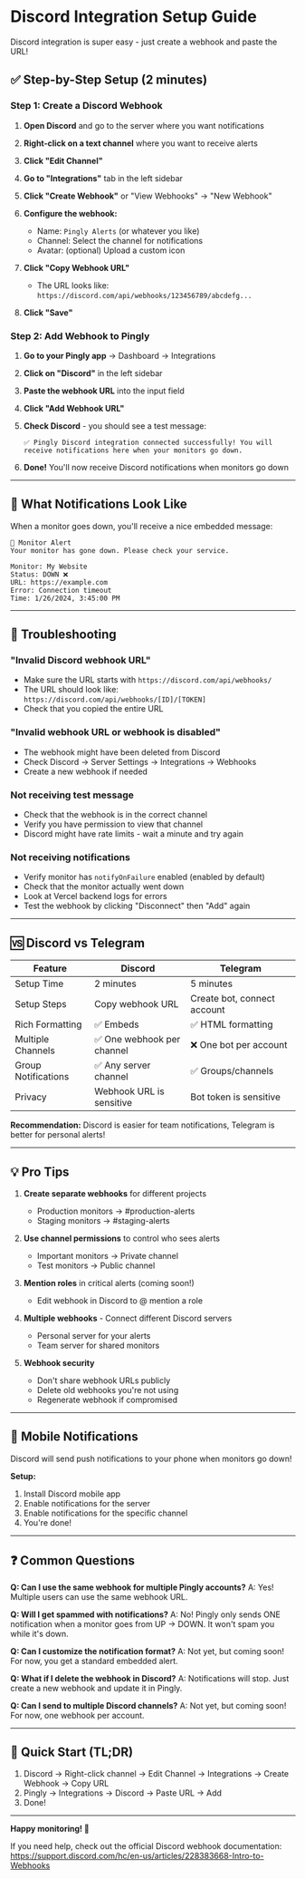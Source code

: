 # Discord Integration Setup Guide

Discord integration is super easy - just create a webhook and paste the URL!

## ✅ Step-by-Step Setup (2 minutes)

### Step 1: Create a Discord Webhook

1. **Open Discord** and go to the server where you want notifications

2. **Right-click on a text channel** where you want to receive alerts

3. **Click "Edit Channel"**

4. **Go to "Integrations"** tab in the left sidebar

5. **Click "Create Webhook"** or "View Webhooks" → "New Webhook"

6. **Configure the webhook:**
   - Name: `Pingly Alerts` (or whatever you like)
   - Channel: Select the channel for notifications
   - Avatar: (optional) Upload a custom icon

7. **Click "Copy Webhook URL"**
   - The URL looks like: `https://discord.com/api/webhooks/123456789/abcdefg...`

8. **Click "Save"**

### Step 2: Add Webhook to Pingly

1. **Go to your Pingly app** → Dashboard → Integrations

2. **Click on "Discord"** in the left sidebar

3. **Paste the webhook URL** into the input field

4. **Click "Add Webhook URL"**

5. **Check Discord** - you should see a test message:
   ```
   ✅ Pingly Discord integration connected successfully! You will receive notifications here when your monitors go down.
   ```

6. **Done!** You'll now receive Discord notifications when monitors go down

---

## 🎨 What Notifications Look Like

When a monitor goes down, you'll receive a nice embedded message:

```
🚨 Monitor Alert
Your monitor has gone down. Please check your service.

Monitor: My Website
Status: DOWN ❌
URL: https://example.com
Error: Connection timeout
Time: 1/26/2024, 3:45:00 PM
```

---

## 🔧 Troubleshooting

### "Invalid Discord webhook URL"
- Make sure the URL starts with `https://discord.com/api/webhooks/`
- The URL should look like: `https://discord.com/api/webhooks/[ID]/[TOKEN]`
- Check that you copied the entire URL

### "Invalid webhook URL or webhook is disabled"
- The webhook might have been deleted from Discord
- Check Discord → Server Settings → Integrations → Webhooks
- Create a new webhook if needed

### Not receiving test message
- Check that the webhook is in the correct channel
- Verify you have permission to view that channel
- Discord might have rate limits - wait a minute and try again

### Not receiving notifications
- Verify monitor has `notifyOnFailure` enabled (enabled by default)
- Check that the monitor actually went down
- Look at Vercel backend logs for errors
- Test the webhook by clicking "Disconnect" then "Add" again

---

## 🆚 Discord vs Telegram

| Feature | Discord | Telegram |
|---------|---------|----------|
| Setup Time | 2 minutes | 5 minutes |
| Setup Steps | Copy webhook URL | Create bot, connect account |
| Rich Formatting | ✅ Embeds | ✅ HTML formatting |
| Multiple Channels | ✅ One webhook per channel | ❌ One bot per account |
| Group Notifications | ✅ Any server channel | ✅ Groups/channels |
| Privacy | Webhook URL is sensitive | Bot token is sensitive |

**Recommendation:** Discord is easier for team notifications, Telegram is better for personal alerts!

---

## 💡 Pro Tips

1. **Create separate webhooks** for different projects
   - Production monitors → #production-alerts
   - Staging monitors → #staging-alerts

2. **Use channel permissions** to control who sees alerts
   - Important monitors → Private channel
   - Test monitors → Public channel

3. **Mention roles** in critical alerts (coming soon!)
   - Edit webhook in Discord to @ mention a role

4. **Multiple webhooks** - Connect different Discord servers
   - Personal server for your alerts
   - Team server for shared monitors

5. **Webhook security**
   - Don't share webhook URLs publicly
   - Delete old webhooks you're not using
   - Regenerate webhook if compromised

---

## 📱 Mobile Notifications

Discord will send push notifications to your phone when monitors go down!

**Setup:**
1. Install Discord mobile app
2. Enable notifications for the server
3. Enable notifications for the specific channel
4. You're done!

---

## ❓ Common Questions

**Q: Can I use the same webhook for multiple Pingly accounts?**
A: Yes! Multiple users can use the same webhook URL.

**Q: Will I get spammed with notifications?**
A: No! Pingly only sends ONE notification when a monitor goes from UP → DOWN. It won't spam you while it's down.

**Q: Can I customize the notification format?**
A: Not yet, but coming soon! For now, you get a standard embedded alert.

**Q: What if I delete the webhook in Discord?**
A: Notifications will stop. Just create a new webhook and update it in Pingly.

**Q: Can I send to multiple Discord channels?**
A: Not yet, but coming soon! For now, one webhook per account.

---

## 🚀 Quick Start (TL;DR)

1. Discord → Right-click channel → Edit Channel → Integrations → Create Webhook → Copy URL
2. Pingly → Integrations → Discord → Paste URL → Add
3. Done!

---

**Happy monitoring! 🎉**

If you need help, check out the official Discord webhook documentation:
https://support.discord.com/hc/en-us/articles/228383668-Intro-to-Webhooks
